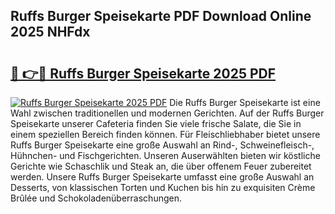 ## Ruffs Burger Speisekarte PDF Download Online 2025 NHFdx

# <h2><a href="http://gcahg1.nevu.top/?p=Ruffs+Burger+Speisekarte">🔗 👉🔴 Ruffs Burger Speisekarte 2025 PDF</a></h2>

[![Ruffs Burger Speisekarte 2025 PDF](https://i.imgur.com/dBaPXMq.png)](http://gcahg1.nevu.top/?p=Ruffs+Burger+Speisekarte)
Die Ruffs Burger Speisekarte ist eine Wahl zwischen traditionellen und modernen Gerichten. Auf der Ruffs Burger Speisekarte unserer Cafeteria finden Sie viele frische Salate, die Sie in einem speziellen Bereich finden können. Für Fleischliebhaber bietet unsere Ruffs Burger Speisekarte eine große Auswahl an Rind-, Schweinefleisch-, Hühnchen- und Fischgerichten. Unseren Auserwählten bieten wir köstliche Gerichte wie Schaschlik und Steak an, die über offenem Feuer zubereitet werden. Unsere Ruffs Burger Speisekarte umfasst eine große Auswahl an Desserts, von klassischen Torten und Kuchen bis hin zu exquisiten Crème Brûlée und Schokoladenüberraschungen.
